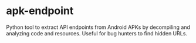 # apk-endpoint
Python tool to extract API endpoints from Android APKs by decompiling and analyzing code and resources. Useful for bug hunters to find hidden URLs.
